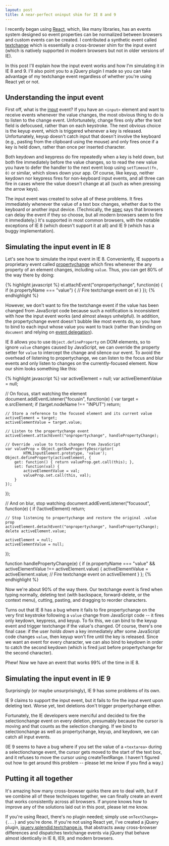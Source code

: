 ```yaml
---
layout: post
title: A near-perfect oninput shim for IE 8 and 9
---
```


I recently began using [React](http://facebook.github.io/react/), which, like many libraries, has an events system designed so event properties can be normalized between browsers and custom events can be created. I contributed a synthetic event called [textchange](https://github.com/facebook/react/pull/75) which is essentially a cross-browser shim for the input event (which is natively supported in modern browsers but not in older versions of IE).

In this post I'll explain how the input event works and how I'm simulating it in IE 8 and 9. I'll also point you to a jQuery plugin I made so you can take advantage of my textchange event regardless of whether you're using React yet or not.

## Understanding the input event

First off, what is the [input](https://developer.mozilla.org/en-US/docs/Web/Reference/Events/input) event? If you have an `<input>` element and want to receive events whenever the value changes, the most obvious thing to do is to listen to the change event. Unfortunately, change fires only after the text field is defocused, rather than on each keystroke. The next obvious choice is the keyup event, which is triggered whenever a key is released. Unfortunately, keyup doesn't catch input that doesn't involve the keyboard (e.g., pasting from the clipboard using the mouse) and only fires once if a key is held down, rather than once per inserted character.

Both keydown and keypress do fire repeatedly when a key is held down, but both fire immediately before the value changes, so to read the new value you have to defer the handler to the next event loop using `setTimeout(fn, 0)` or similar, which slows down your app. Of course, like keyup, neither keydown nor keypress fires for non-keyboard input events, and all three can fire in cases where the value doesn't change at all (such as when pressing the arrow keys).

The input event was created to solve all of these problems. It fires immediately whenever the value of a text box changes, whether due to the keyboard or another input device. (Technically, the [spec](http://www.whatwg.org/specs/web-apps/current-work/multipage/common-input-element-attributes.html#event-input-input) says that browsers can delay the event if they so choose, but all modern browsers seem to fire it immediately.) It's supported in most common browsers, with the notable exceptions of IE 8 (which doesn't support it at all) and IE 9 (which has a buggy implementation).

## Simulating the input event in IE 8

Let's see how to simulate the input event in IE 8. Conveniently, IE supports a proprietary event called [propertychange](http://msdn.microsoft.com/en-us/library/ie/ms536956%28v=vs.85%29.aspx) which fires whenever the any property of an element changes, including `value`. Thus, you can get 80% of the way there by doing:

{% highlight javascript %}
el.attachEvent("onpropertychange", function(e) {
    if (e.propertyName === "value") {
        // Fire textchange event on el
    }
});
{% endhighlight %}

However, we don't want to fire the textchange event if the value has been changed from JavaScript code because such a notification is inconsistent with how the input event works (and almost always unhelpful). In addition, the propertychange event doesn't bubble like most events do, so you have to bind to each input whose value you want to track (rather than binding on `document` and relying on [event delegation](http://davidwalsh.name/event-delegate)).

IE 8 allows you to use `Object.defineProperty` on DOM elements, so to ignore `value` changes caused by JavaScript, we can override the property setter for `value` to intercept the change and silence our event. To avoid the overhead of listening to propertychange, we can listen to the focus and blur events and only listen to changes on the currently-focused element. Now our shim looks something like this:

{% highlight javascript %}
var activeElement = null;
var activeElementValue = null;

// On focus, start watching the element
document.addEventListener("focusin", function(e) {
    var target = e.srcElement;
    if (target.nodeName !== "INPUT") return;

    // Store a reference to the focused element and its current value
    activeElement = target;
    activeElementValue = target.value;

    // Listen to the propertychange event
    activeElement.attachEvent("onpropertychange", handlePropertyChange);

    // Override .value to track changes from JavaScript
    var valueProp = Object.getOwnPropertyDescriptor(
            HTMLInputElement.prototype, 'value');
    Object.defineProperty(activeElement, {
        get: function() { return valueProp.get.call(this); },
        set: function(val) {
            activeElementValue = val;
            valueProp.set.call(this, val);
        }
    });
});

// And on blur, stop watching
document.addEventListener("focusout", function(e) {
    if (!activeElement) return;

    // Stop listening to propertychange and restore the original .value prop
    activeElement.detachEvent("onpropertychange", handlePropertyChange);
    delete activeElement.value;

    activeElement = null;
    activeElementValue = null;
});

function handlePropertyChange(e) {
    if (e.propertyName === "value" &&
            activeElementValue !== activeElement.value) {
        activeElementValue = activeElement.value;
        // Fire textchange event on activeElement
    }
};
{% endhighlight %}

Now we're about 90% of the way there. Our textchange event is fired when typing normally, deleting text (with backspace, forward-delete, or the context menu), cutting, pasting, and dragging to reorder characters.

Turns out that IE 8 has a bug where it fails to fire propertychange on the very first keystroke following a `value` change from JavaScript code -- it fires only keydown, keypress, and keyup. To fix this, we can bind to the keyup event and trigger textchange if the value's changed. Of course, there's one final case: if the user _holds down_ a key immediately after some JavaScript code changes `value`, then keyup won't fire until the key is released. Since we want an event for every character, we can also bind to keydown in order to catch the second keydown (which is fired just before propertychange for the second character).

Phew! Now we have an event that works 99% of the time in IE 8.

## Simulating the input event in IE 9

Surprisingly (or maybe unsurprisingly), IE 9 has some problems of its own.

IE 9 claims to support the input event, but it fails to fire the input event upon deleting text. Worse yet, text deletions don't trigger propertychange either.

Fortunately, the IE developers were merciful and decided to fire the selectionchange event on every deletion, presumably because the cursor is moving and that counts as the selection changing. If we bind to selectionchange as well as propertychange, keyup, and keydown, we can catch all input events.

(IE 9 seems to have a bug where if you set the value of a `<textarea>` during a selectionchange event, the cursor gets moved to the start of the text box, and it refuses to move the cursor using createTextRange. I haven't figured out how to get around this problem -- please let me know if you find a way.)

## Putting it all together

It's amazing how many cross-browser quirks there are to deal with, but if we combine all of these techniques together, we can finally create an event that works consistently across all browsers. If anyone knows how to improve any of the solutions laid out in this post, please let me know.

If you're using React, there's no plugin needed; simply use `onTextChange={...}` and you're done. If you're not using React yet, I've created a jQuery plugin, [jquery.splendid.textchange.js](https://github.com/spicyj/jquery-splendid-textchange), that abstracts away cross-browser differences and dispatches textchange events via jQuery that behave almost identically in IE 8, IE9, and modern browsers.
